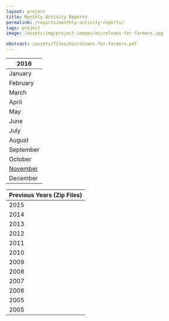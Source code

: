 ```yaml
---
layout: project
title: Monthly Activity Reports
permalink: /reports/monthly-activity-reports/
tags: project
image: /assets/img/project-images/microloans-for-farmers.jpg

abstract: /assets/files/microloans-for-farmers.pdf
---
```


| 2016      |
|-----------|
| January   |
| February  |
| March     |
| April     |
| May       |
| June      |
| July      |
| August    |
| September |
| October   |
| [November]({{site.baseurl}}/assets/files/bylaws.pdf)  |
| December  |

| Previous Years (Zip Files)     |
|-----------|
| 2015    |
| 2014  |
| 2013     |
| 2012    |
| 2011       |
| 2010      |
| 2009     |
| 2008    |
| 2007 |
| 2006   |
| 2005  |
| 2005  |


